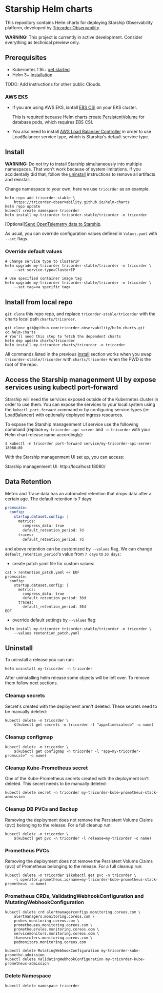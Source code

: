 # Starship Helm charts

This repository contains Helm charts for deploying Starship Observability
platform, developed by [Tricorder Observability](https://tricorder.dev).

**WARNING:** This project is currently in active development. Consider everything
as technical preview only.

## Prerequisites
- Kubernetes 1.16+ [get started](https://kubernetes.io/docs/setup/)
- Helm 3+ [installation](https://helm.sh/docs/intro/install/)

TODO: Add instructions for other public Clouds.

### AWS EKS
- If you are using AWS EKS, isntall
  [EBS CSI](https://docs.aws.amazon.com/eks/latest/userguide/ebs-csi.html)
  on your EKS cluster.

  This is required because Helm charts create
  [PersistentVolume](https://kubernetes.io/docs/concepts/storage/persistent-volumes/)
  for database pods, which requires EBS CSI.
- You also need to install
  [AWS Load Balancer Controller](https://docs.aws.amazon.com/eks/latest/userguide/aws-load-balancer-controller.html)
  in order to use LoadBalancer service type, which is Starship's default service
  type.

## Install

**WARNING:** Do not try to install Starship simultaneously into multiple
namespaces. That won't work because of system limitations.
If you accidentally did that, follow the [uninstall](#Uninstall) instructions
to remove all artifacts and reinstall.

Change namespace to your own, here we use `tricorder` as an example.

```shell
helm repo add tricorder-stable \
    https://tricorder-observability.github.io/helm-charts
helm repo update
kubectl create namespace tricorder
helm install my-tricorder tricorder-stable/tricorder -n tricorder
```

[Optional][Send OpenTelemetry data to Starship](./docs/send-otlp-data-to-starship.md).

As usual, you can override configuration values defined in `Values.yaml`
with `--set` flags.

### Override default values

```shell
# Change service type to ClusterIP
helm upgrade my-tricorder tricorder-stable/tricorder -n tricorder \
    --set service.type=ClusterIP

# Use specified container image tag
helm upgrade my-tricorder tricorder-stable/tricorder -n tricorder \
    --set tag=<a specific tag>
```

## Install from local repo

`git clone` this repo repo, and replace `tricorder-stable/tricorder` with the
charts local path `charts/tricorder`.

```shell
git clone git@github.com:tricorder-observability/helm-charts.git
cd helm-charts
# You'll need this step to fetch the dependent charts
helm dep update charts/tricorder
helm install my-tricorder charts/tricorder -n tricorder
```

All commands listed in the previous [install](#Install) section works when you
swap `tricorder-stable/tricorder` with `charts/tricorder` when the PWD is the
root of the repo.

## Access the Starship managenment UI by expose services using kubectl port-forward

Starship will need the services exposed outside of the Kubernetes cluster in order to use them. You can expose the services to your local system using the `kubectl port-forward` command or by configuring service types (ie: LoadBalancer) with optionally deployed ingress resources.

To expose the Starship managenment UI service use the following command (replace `my-tricorder-api-server` and `-n tricorder` with your Helm chart release name accordingly):

```shell
$ kubectl -n tricorder port-forward service/my-tricorder-api-server 18080:80
```

With the Starship managenment UI set up, you can access:

Starship managenment UI: http://localhost:18080/

## Data Retention
Metric and Trace data has an automated retention that drops data after a certain age. The default retention is 7 days:

```yaml
promscale:
  config:
    startup.dataset.config: |
      metrics:
        compress_data: true
        default_retention_period: 7d
      traces:
        default_retention_period: 7d
```

and above retention can be customized by `--values` flag, We can change `default_retention_period`'s value from `7 days` to `30 days`:

- create patch yaml file for custom values:
```shell
cat > rentention_patch.yaml << EOF
promscale:
  config:
    startup.dataset.config: |
      metrics:
        compress_data: true
        default_retention_period: 30d
      traces:
        default_retention_period: 30d
EOF
```

- override default settings by `--values` flag:

```shell
helm install my-tricorder tricorder-stable/tricorder -n tricorder \
    --values rentention_patch.yaml
```

## Uninstall

To uninstall a release you can run:

```shell
helm uninstall my-tricorder -n tricorder
```

After uninstalling helm release some objects will be left over. To remove them
follow next sections.

### Cleanup secrets

Secret's created with the deployment aren't deleted. These secrets need to be
manually deleted:

```shell
kubectl delete -n tricorder \
    $(kubectl get secrets -n tricorder -l "app=timescaledb" -o name)
```

### Cleanup configmap
```shell
kubectl delete -n tricorder \
    $(kubectl get configmap -n tricorder -l "app=my-tricorder-promscale" -o name)
```

### Cleanup Kube-Prometheus secret

One of the Kube-Prometheus secrets created with the deployment isn't deleted.
This secret needs to be manually deleted:

```shell
kubectl delete secret -n tricorder my-tricorder-kube-prometheus-stack-admission
```

### Cleanup DB PVCs and Backup
Removing the deployment does not remove the Persistent Volume Claims (pvc)
belonging to the release. For a full cleanup run:

```shell
kubectl delete -n tricorder \
    $(kubectl get pvc -n tricorder -l release=my-tricorder -o name)
```

### Prometheus PVCs

Removing the deployment does not remove the Persistent Volume Claims (pvc) of
Prometheus belonging to the release. For a full cleanup run:

```shell
kubectl delete -n tricorder $(kubectl get pvc -n tricorder \
    -l operator.prometheus.io/name=my-tricorder-kube-prometheus-stack-prometheus -o name)
```

### Prometheus CRDs, ValidatingWebhookConfiguration and MutatingWebhookConfiguration

```shell
kubectl delete crd alertmanagerconfigs.monitoring.coreos.com \
    alertmanagers.monitoring.coreos.com \
    probes.monitoring.coreos.com \
    prometheuses.monitoring.coreos.com \
    prometheusrules.monitoring.coreos.com \
    servicemonitors.monitoring.coreos.com \
    thanosrulers.monitoring.coreos.com \
    podmonitors.monitoring.coreos.com
```

```shell
kubectl delete MutatingWebhookConfiguration my-tricorder-kube-promethe-admission
kubectl delete ValidatingWebhookConfiguration my-tricorder-kube-prometheus-admission
```

### Delete Namespace

```shell
kubectl delete namespace tricorder
```
